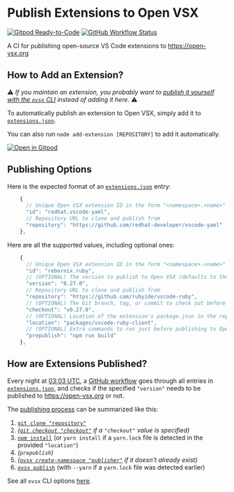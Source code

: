 # Publish Extensions to Open VSX

[![Gitpod Ready-to-Code](https://img.shields.io/badge/Gitpod-ready--to--code-blue?logo=gitpod)](https://gitpod.io/#https://github.com/open-vsx/publish-extensions)
[![GitHub Workflow Status](https://github.com/open-vsx/publish-extensions/workflows/Publish%20extensions%20to%20open-vsx.org/badge.svg)](https://github.com/open-vsx/publish-extensions/actions?query=workflow%3A%22Publish+extensions+to+open-vsx.org%22)

A CI for publishing open-source VS Code extensions to https://open-vsx.org

## How to Add an Extension?

⚠️ _If you maintain an extension, you probably want to [publish it yourself with the `ovsx` CLI](https://github.com/eclipse/openvsx/blob/master/cli/README.md) instead of adding it here._ ⚠️

To automatically publish an extension to Open VSX, simply add it to [`extensions.json`](./extensions.json).

You can also run `node add-extension [REPOSITORY]` to add it automatically.

[![Open in Gitpod](https://gitpod.io/button/open-in-gitpod.svg)](https://gitpod.io/#https://github.com/open-vsx/publish-extensions)

## Publishing Options

Here is the expected format of an [`extensions.json`](./extensions.json) entry:

```js
    {
      // Unique Open VSX extension ID in the form "<namespace>.<name>"
      "id": "redhat.vscode-yaml",
      // Repository URL to clone and publish from
      "repository": "https://github.com/redhat-developer/vscode-yaml"
    },
```

Here are all the supported values, including optional ones:

```js
    {
      // Unique Open VSX extension ID in the form "<namespace>.<name>"
      "id": "rebornix.ruby",
      // (OPTIONAL) The version to publish to Open VSX (defaults to the package.json version)
      "version": "0.27.0",
      // Repository URL to clone and publish from
      "repository": "https://github.com/rubyide/vscode-ruby",
      // (OPTIONAL) The Git branch, tag, or commit to check out before publishing (defaults to the repository's default branch)
      "checkout": "v0.27.0",
      // (OPTIONAL) Location of the extension's package.json in the repository (defaults to the repository's root directory)
      "location": "packages/vscode-ruby-client",
      // (OPTIONAL) Extra commands to run just before publishing to Open VSX (i.e. after "yarn/npm install", but before "vscode:prepublish")
      "prepublish": "npm run build"
    },
```

## How are Extensions Published?

Every night at [03:03 UTC](https://github.com/open-vsx/publish-extensions/blob/e70fb554a5c265e53f44605dbd826270b860694b/.github/workflows/publish-extensions.yml#L3-L6), a [GitHub workflow](https://github.com/open-vsx/publish-extensions/blob/e70fb554a5c265e53f44605dbd826270b860694b/.github/workflows/publish-extensions.yml#L9-L21) goes through all entries in [`extensions.json`](./extensions.json), and checks if the specified `"version"` needs to be published to https://open-vsx.org or not.

The [publishing process](https://github.com/open-vsx/publish-extensions/blob/e70fb554a5c265e53f44605dbd826270b860694b/publish-extensions.js#L57-L82) can be summarized like this:

1. [`git clone "repository"`](https://github.com/open-vsx/publish-extensions/blob/e70fb554a5c265e53f44605dbd826270b860694b/publish-extensions.js#L58)
2. _([`git checkout "checkout"`](https://github.com/open-vsx/publish-extensions/blob/e70fb554a5c265e53f44605dbd826270b860694b/publish-extensions.js#L60) if a `"checkout"` value is specified)_
3. [`npm install`](https://github.com/open-vsx/publish-extensions/blob/e70fb554a5c265e53f44605dbd826270b860694b/publish-extensions.js#L66) (or `yarn install` if a `yarn.lock` file is detected in the provided `"location"`)
4. _(`prepublish`)_
5. _([`ovsx create-namespace "publisher"`](https://github.com/open-vsx/publish-extensions/blob/e70fb554a5c265e53f44605dbd826270b860694b/publish-extensions.js#L68-L74) if it doesn't already exist)_
6. [`ovsx publish`](https://github.com/open-vsx/publish-extensions/blob/e70fb554a5c265e53f44605dbd826270b860694b/publish-extensions.js#L76-L82) (with `--yarn` if a `yarn.lock` file was detected earlier)

See all `ovsx` CLI options [here](https://github.com/eclipse/openvsx/blob/master/cli/README.md).
